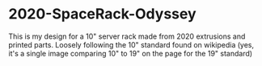 # 2020-SpaceRack-Odyssey

This is my design for a 10" server rack made from 2020 extrusions and printed parts.
Loosely following the 10" standard found on wikipedia (yes, it's a single image comparing 10" to 19" on the page for the 19" standard)


